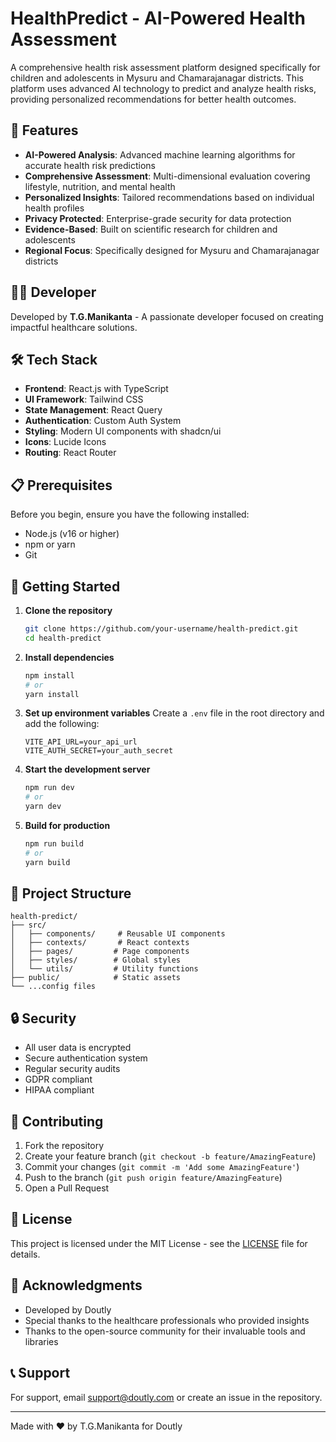 # HealthPredict - AI-Powered Health Assessment

A comprehensive health risk assessment platform designed specifically for children and adolescents in Mysuru and Chamarajanagar districts. This platform uses advanced AI technology to predict and analyze health risks, providing personalized recommendations for better health outcomes.

## 🚀 Features

- **AI-Powered Analysis**: Advanced machine learning algorithms for accurate health risk predictions
- **Comprehensive Assessment**: Multi-dimensional evaluation covering lifestyle, nutrition, and mental health
- **Personalized Insights**: Tailored recommendations based on individual health profiles
- **Privacy Protected**: Enterprise-grade security for data protection
- **Evidence-Based**: Built on scientific research for children and adolescents
- **Regional Focus**: Specifically designed for Mysuru and Chamarajanagar districts

## 👨‍💻 Developer

Developed by **T.G.Manikanta** - A passionate developer focused on creating impactful healthcare solutions.

## 🛠️ Tech Stack

- **Frontend**: React.js with TypeScript
- **UI Framework**: Tailwind CSS
- **State Management**: React Query
- **Authentication**: Custom Auth System
- **Styling**: Modern UI components with shadcn/ui
- **Icons**: Lucide Icons
- **Routing**: React Router

## 📋 Prerequisites

Before you begin, ensure you have the following installed:
- Node.js (v16 or higher)
- npm or yarn
- Git

## 🚀 Getting Started

1. **Clone the repository**
   ```bash
   git clone https://github.com/your-username/health-predict.git
   cd health-predict
   ```

2. **Install dependencies**
   ```bash
   npm install
   # or
   yarn install
   ```

3. **Set up environment variables**
   Create a `.env` file in the root directory and add the following:
   ```env
   VITE_API_URL=your_api_url
   VITE_AUTH_SECRET=your_auth_secret
   ```

4. **Start the development server**
   ```bash
   npm run dev
   # or
   yarn dev
   ```

5. **Build for production**
   ```bash
   npm run build
   # or
   yarn build
   ```

## 📁 Project Structure

```
health-predict/
├── src/
│   ├── components/     # Reusable UI components
│   ├── contexts/       # React contexts
│   ├── pages/         # Page components
│   ├── styles/        # Global styles
│   └── utils/         # Utility functions
├── public/            # Static assets
└── ...config files
```

## 🔒 Security

- All user data is encrypted
- Secure authentication system
- Regular security audits
- GDPR compliant
- HIPAA compliant

## 🤝 Contributing

1. Fork the repository
2. Create your feature branch (`git checkout -b feature/AmazingFeature`)
3. Commit your changes (`git commit -m 'Add some AmazingFeature'`)
4. Push to the branch (`git push origin feature/AmazingFeature`)
5. Open a Pull Request

## 📝 License

This project is licensed under the MIT License - see the [LICENSE](LICENSE) file for details.

## 🙏 Acknowledgments

- Developed by Doutly
- Special thanks to the healthcare professionals who provided insights
- Thanks to the open-source community for their invaluable tools and libraries

## 📞 Support

For support, email support@doutly.com or create an issue in the repository.

---

Made with ❤️ by T.G.Manikanta for Doutly
